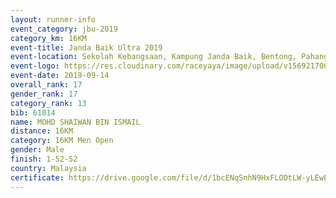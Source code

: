 ```yaml
---
layout: runner-info 
event_category: jbu-2019 
category_km: 16KM 
event-title: Janda Baik Ultra 2019
event-location: Sekolah Kebangsaan, Kampung Janda Baik, Bentong, Pahang, Malaysia 
event-logo: https://res.cloudinary.com/raceyaya/image/upload/v1569217009/logo/janda-baik_vch1pc.jpg 
event-date: 2019-09-14 
overall_rank: 17
gender_rank: 17
category_rank: 13
bib: 61014
name: MOHD SHAIWAN BIN ISMAIL
distance: 16KM
category: 16KM Men Open
gender: Male
finish: 1-52-52
country: Malaysia
certificate: https://drive.google.com/file/d/1bcENqSnhN9HxFLODtLW-yLEwEAQ8cyko/view?usp=sharing
---
```

